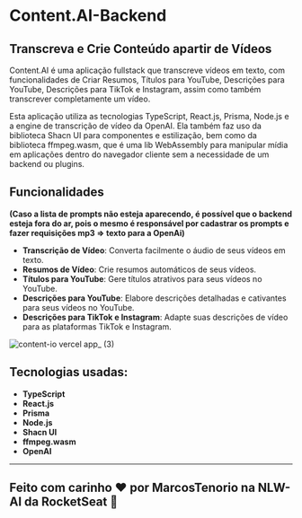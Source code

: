 # Content.AI-Backend  

## Transcreva e Crie Conteúdo apartir de Vídeos

Content.AI é uma aplicação fullstack que transcreve vídeos em texto, com funcionalidades de Criar Resumos, Títulos para YouTube, Descrições para YouTube, Descrições para TikTok e Instagram, assim como também transcrever completamente um vídeo. 

Esta aplicação utiliza as tecnologias TypeScript, React.js, Prisma, Node.js e a engine de transcrição de vídeo da OpenAI. Ela também faz uso da biblioteca Shacn UI para componentes e estilização, bem como da biblioteca ffmpeg.wasm, que é uma lib WebAssembly para manipular mídia em aplicações dentro do navegador cliente sem a necessidade de um backend ou plugins.
## Funcionalidades

**(Caso a lista de prompts não esteja aparecendo, é possível que o backend esteja fora do ar, pois o mesmo é responsável por cadastrar os prompts e fazer requisições mp3 => texto para a OpenAi)**

- **Transcrição de Vídeo**: Converta facilmente o áudio de seus vídeos em texto.
- **Resumos de Vídeo**: Crie resumos automáticos de seus vídeos.
- **Títulos para YouTube**: Gere títulos atrativos para seus vídeos no YouTube.
- **Descrições para YouTube**: Elabore descrições detalhadas e cativantes para seus vídeos no YouTube.
- **Descrições para TikTok e Instagram**: Adapte suas descrições de vídeo para as plataformas TikTok e Instagram.

![content-io vercel app_ (3)](https://github.com/MarcosTenorioDev/Content.AI/assets/107797969/c83ff5b9-f0bd-438c-a921-70d3a9cb8c48)

## Tecnologias usadas:
- **TypeScript**
- **React.js**
- **Prisma**
- **Node.js**
- **Shacn UI**
- **ffmpeg.wasm**
- **OpenAI**
    
<hr>

## Feito com carinho &#10084; por MarcosTenorio na NLW-AI da RocketSeat &#128640;
    
     
  



